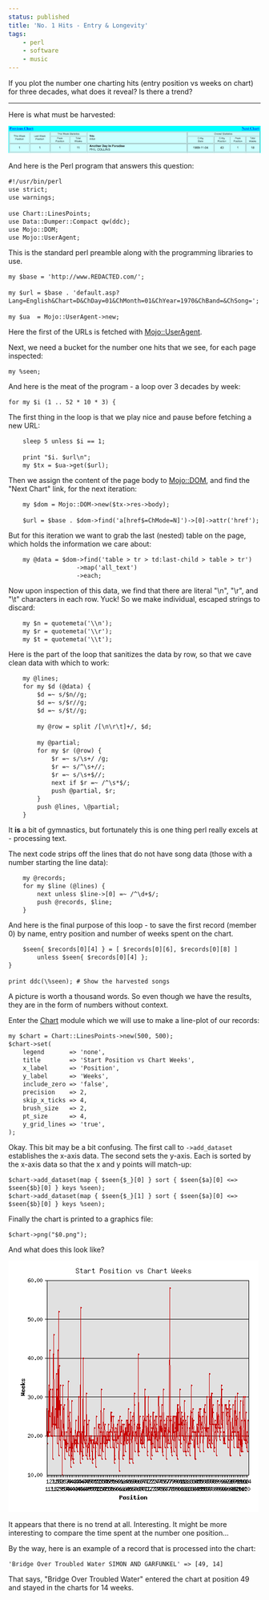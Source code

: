 ```yaml
---
status: published
title: 'No. 1 Hits - Entry & Longevity'
tags:
    - perl
    - software
    - music
---
```


If you plot the number one charting hits (entry position vs weeks on chart) for three decades, what does it reveal?  Is there a trend?

---

Here is what must be harvested:

![](html-table.png)

And here is the Perl program that answers this question:

    #!/usr/bin/perl
    use strict;
    use warnings;

    use Chart::LinesPoints;
    use Data::Dumper::Compact qw(ddc);
    use Mojo::DOM;
    use Mojo::UserAgent;

This is the standard perl preamble along with the programming libraries to use.

    my $base = 'http://www.REDACTED.com/';

    my $url = $base . 'default.asp?Lang=English&Chart=D&ChDay=01&ChMonth=01&ChYear=1970&ChBand=&ChSong=';

    my $ua  = Mojo::UserAgent->new;

Here the first of the URLs is fetched with [Mojo::UserAgent](https://metacpan.org/pod/Mojo::UserAgent).

Next, we need a bucket for the number one hits that we see, for each page inspected:

    my %seen;

And here is the meat of the program - a loop over 3 decades by week:

    for my $i (1 .. 52 * 10 * 3) {

The first thing in the loop is that we play nice and pause before fetching a new URL:

        sleep 5 unless $i == 1;

        print "$i. $url\n";
        my $tx = $ua->get($url);

Then we assign the content of the page body to [Mojo::DOM](https://metacpan.org/pod/Mojo::DOM), and find the "Next Chart" link, for the next iteration:

        my $dom = Mojo::DOM->new($tx->res->body);

        $url = $base . $dom->find('a[href$=ChMode=N]')->[0]->attr('href');

But for this iteration we want to grab the last (nested) table on the page, which holds the information we care about:

        my @data = $dom->find('table > tr > td:last-child > table > tr')
                       ->map('all_text')
                       ->each;

Now upon inspection of this data, we find that there are literal "\n", "\r", and "\t" characters in each row.  Yuck!  So we make individual, escaped strings to discard:

        my $n = quotemeta('\\n');
        my $r = quotemeta('\\r');
        my $t = quotemeta('\\t');

Here is the part of the loop that sanitizes the data by row, so that we cave clean data with which to work:

        my @lines;
        for my $d (@data) {
            $d =~ s/$n//g;
            $d =~ s/$r//g;
            $d =~ s/$t//g;

            my @row = split /[\n\r\t]+/, $d;

            my @partial;
            for my $r (@row) {
                $r =~ s/\s+/ /g;
                $r =~ s/^\s+//;
                $r =~ s/\s+$//;
                next if $r =~ /^\s*$/;
                push @partial, $r;
            }
            push @lines, \@partial;
        }

It **is** a bit of gymnastics, but fortunately this is one thing perl really excels at - processing text.

The next code strips off the lines that do not have song data (those with a number starting the line data):

        my @records;
        for my $line (@lines) {
            next unless $line->[0] =~ /^\d+$/;
            push @records, $line;
        }

And here is the final purpose of this loop - to save the first record (member 0) by name, entry position and number of weeks spent on the chart.

        $seen{ $records[0][4] } = [ $records[0][6], $records[0][8] ]
            unless $seen{ $records[0][4] };
    }

    print ddc(\%seen); # Show the harvested songs

A picture is worth a thousand words.  So even though we have the results, they are in the form of numbers without context.

Enter the [Chart](https://metacpan.org/pod/distribution/Chart/Chart.pod) module which we will use to make a line-plot of our records:

    my $chart = Chart::LinesPoints->new(500, 500);
    $chart->set(
        legend       => 'none',
        title        => 'Start Position vs Chart Weeks',
        x_label      => 'Position',
        y_label      => 'Weeks',
        include_zero => 'false',
        precision    => 2,
        skip_x_ticks => 4,
        brush_size   => 2,
        pt_size      => 4,
        y_grid_lines => 'true',
    );

Okay.  This bit may be a bit confusing.  The first call to `->add_dataset` establishes the x-axis data.  The second sets the y-axis.  Each is sorted by the x-axis data so that the x and y points will match-up:

    $chart->add_dataset(map { $seen{$_}[0] } sort { $seen{$a}[0] <=> $seen{$b}[0] } keys %seen);
    $chart->add_dataset(map { $seen{$_}[1] } sort { $seen{$a}[0] <=> $seen{$b}[0] } keys %seen);

Finally the chart is printed to a graphics file:

    $chart->png("$0.png");

And what does this look like?

![](mojo-harvest-billboard.png)

It appears that there is no trend at all.  Interesting.  It might be more interesting to compare the time spent at the number one position...

By the way, here is an example of a record that is processed into the chart:

    'Bridge Over Troubled Water SIMON AND GARFUNKEL' => [49, 14]

That says, "Bridge Over Troubled Water" entered the chart at position 49 and stayed in the charts for 14 weeks.

